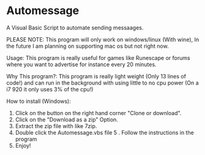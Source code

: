 # Automessage
A Visual Basic Script to automate sending messaages.

PLEASE NOTE:
This program will only work on windows/linux (With wine), In the future I am planning on supporting mac os but not right now.

Usage:
This program is really useful for games like Runescape or forums where you want to advertise for instance every 20 minutes.

Why This program?:
This program is really light weight (Only 13 lines of code!) and can run in the background with using little to no cpu power (On a i7 920 it only uses 3% of the cpu!)

How to install (Windows):
 1. Click on the button on the right hand corner "Clone or download".
 2. Click on the "Download as a zip" Option.
 3. Extract the zip file with like 7zip.
 4. Double click the Automessage.vbs file
 5 . Follow the instructions in the program
 6. Enjoy!
 
